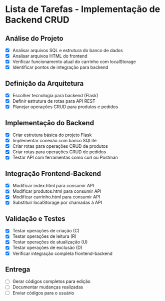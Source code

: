 # Lista de Tarefas - Implementação de Backend CRUD

## Análise do Projeto
- [x] Analisar arquivos SQL e estrutura do banco de dados
- [x] Analisar arquivos HTML do frontend
- [x] Verificar funcionamento atual do carrinho com localStorage
- [x] Identificar pontos de integração para backend

## Definição da Arquitetura
- [x] Escolher tecnologia para backend (Flask)
- [x] Definir estrutura de rotas para API REST
- [x] Planejar operações CRUD para produtos e pedidos

## Implementação do Backend
- [x] Criar estrutura básica do projeto Flask
- [x] Implementar conexão com banco SQLite
- [x] Criar rotas para operações CRUD de produtos
- [x] Criar rotas para operações CRUD de pedidos
- [x] Testar API com ferramentas como curl ou Postman

## Integração Frontend-Backend
- [x] Modificar index.html para consumir API
- [x] Modificar produtos.html para consumir API
- [x] Modificar carrinho.html para consumir API
- [x] Substituir localStorage por chamadas à API

## Validação e Testes
- [x] Testar operações de criação (C)
- [x] Testar operações de leitura (R)
- [x] Testar operações de atualização (U)
- [x] Testar operações de exclusão (D)
- [x] Verificar integração completa frontend-backend

## Entrega
- [ ] Gerar códigos completos para edição
- [ ] Documentar mudanças realizadas
- [ ] Enviar códigos para o usuário
